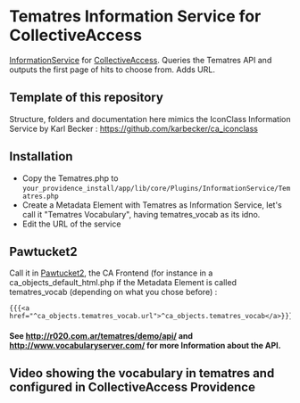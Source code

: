 # Tematres Information Service for CollectiveAccess

[InformationService](http://docs.collectiveaccess.org/wiki/Information_Services) for [CollectiveAccess](https://github.com/collectiveaccess/providence). Queries the Tematres API and outputs the first page of hits to choose from. Adds URL. 

## Template of this repository

Structure, folders and documentation here mimics the IconClass Information Service by Karl Becker : https://github.com/karbecker/ca_iconclass

## Installation

- Copy the Tematres.php to `your_providence_install/app/lib/core/Plugins/InformationService/Tematres.php`
- Create a Metadata Element with Tematres as Information Service, let's call it "Tematres Vocabulary", having tematres_vocab as its idno.
- Edit the URL of the service

## Pawtucket2

Call it in [Pawtucket2](https://github.com/collectiveaccess/pawtucket2), the CA Frontend (for instance in a ca_objects_default_html.php if the Metadata Element is called tematres_vocab (depending on what you chose before) : 

    {{{<a href="^ca_objects.tematres_vocab.url">^ca_objects.tematres_vocab</a>}}}

#### See http://r020.com.ar/tematres/demo/api/ and http://www.vocabularyserver.com/ for more Information about the API.

## Video showing the vocabulary in tematres and configured in CollectiveAccess Providence

